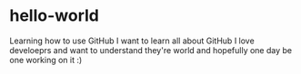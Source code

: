 # hello-world
Learning how to use GitHub
I want to learn all about GitHub
I love develoeprs and want to understand they're world
and hopefully one day be one
working on it :)
